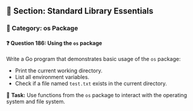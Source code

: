 ## 📘 Section: Standard Library Essentials
### 🔹 Category: os Package
#### ❓ Question 186: Using the `os` package

Write a Go program that demonstrates basic usage of the `os` package:

- Print the current working directory.
- List all environment variables.
- Check if a file named `test.txt` exists in the current directory.

🔧 **Task:** Use functions from the `os` package to interact with the operating system and file system.
